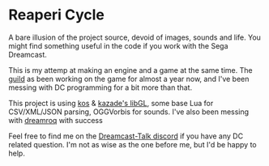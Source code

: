 # Reaperi Cycle

A bare illusion of the project source, devoid of images, sounds and life. You might find something useful in the code if you work with the Sega Dreamcast.

This is my attemp at making an engine and a game at the same time. The [guild](http://reapericycle.com) as been working on the game for almost a year now, and I've been messing with DC programming for a bit more than that.

This project is using [kos](https://github.com/ljsebald/KallistiOS) & [kazade's libGL](https://github.com/Kazade/libgl), some base Lua for CSV/XML/JSON parsing, OGGVorbis for sounds. I've also been messing with [dreamroq](https://github.com/multimediamike/dreamroq) with success

Feel free to find me on the [Dreamcast-Talk discord](https://discord.gg/vfWJHS8) if you have any DC related question. I'm not as wise as the one before me, but I'd be happy to help.